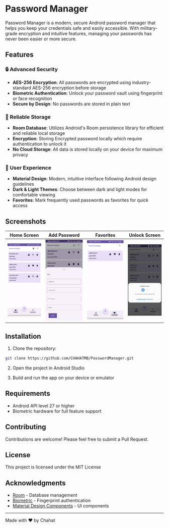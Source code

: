 # Password Manager

Password Manager is a modern, secure Android password manager that helps you keep your credentials safe and easily accessible. With military-grade encryption and intuitive features, managing your passwords has never been easier or more secure.

## Features

### 🔒 Advanced Security
- **AES-256 Encryption**: All passwords are encrypted using industry-standard AES-256 encryption before storage
- **Biometric Authentication**: Unlock your password vault using fingerprint or face recognition
- **Secure by Design**: No passwords are stored in plain text

### 💾 Reliable Storage
- **Room Database**: Utilizes Android's Room persistence library for efficient and reliable local storage
- **Encryption**: Storing Encrypted password locally which require authentication to unlock it
- **No Cloud Storage**: All data is stored locally on your device for maximum privacy

### 🎨 User Experience
- **Material Design**: Modern, intuitive interface following Android design guidelines
- **Dark & Light Themes**: Choose between dark and light modes for comfortable viewing
- **Favorites**: Mark frequently used passwords as favorites for quick access

## Screenshots

| Home Screen                                            | Add Password                                                             | Favorites                                           | Unlock Screen                                              |
|--------------------------------------------------------|--------------------------------------------------------------------------|-----------------------------------------------------|------------------------------------------------------------|
| <img src="/screen_shot/home.png" alt="Home Screen" width="200" /> | <img src="/screen_shot/add_screen.png" alt="Add Password" width="200" /> | <img src="/screen_shot/fav.png" alt="Favorites" width="200" /> | <img src="/screen_shot/unlock.png" width="200" alt="Unlock Screen" /> |


## Installation

1. Clone the repository:
```bash
git clone https://github.com/CHAHATMB/PasswordManager.git
```

2. Open the project in Android Studio

3. Build and run the app on your device or emulator

## Requirements
- Android API level 27 or higher
- Biometric hardware for full feature support

## Contributing

Contributions are welcome! Please feel free to submit a Pull Request.

## License

This project is licensed under the MIT License

## Acknowledgments

- [Room](https://developer.android.com/training/data-storage/room) - Database management
- [Biometric](https://developer.android.com/training/sign-in/biometric-auth) - Fingerprint authentication
- [Material Design Components](https://material.io/develop/android) - UI components

---

Made with ❤️ by Chahat